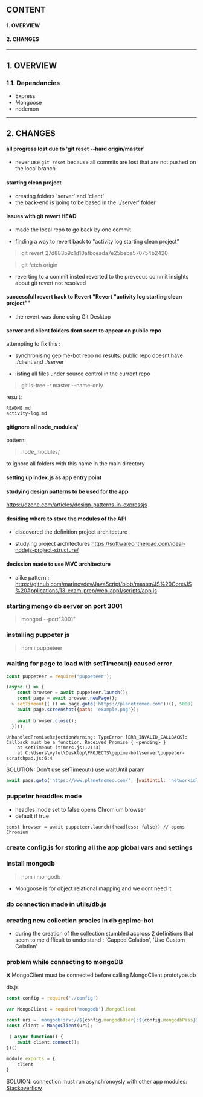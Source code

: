 ## CONTENT
#### 1. OVERVIEW
#### 2. CHANGES

----

## 1. OVERVIEW
### 1.1. Dependancies 
- Express
- Mongoose
- nodemon

---

## 2. CHANGES

#### all progress lost due to 'git reset --hard origin/master'
- never use <code>git reset</code> because all commits are lost that are not pushed on the local branch

#### starting clean project
- creating folders 'server' and 'client'
- the back-end is going to be based in the './server' folder

#### issues with git revert HEAD
- made the local repo to go back by one commit

- finding a way to revert back to "activity log starting clean project"

> git revert 27d883b9c1d10afbceada7e25beba570754b2420

>  git fetch origin

- reverting to a commit insted reverted to the preveous commit insights about git revert not resolved


#### successfull revert back to Revert "Revert  "activity log starting clean project""

- the revert was done using Git Desktop

#### server and client folders dont seem to appear on public repo
attempting to fix this :

- synchronising gepime-bot repo
no results: public repo doesnt have ./client and ./server

- listing all files under source control in the current repo
> git ls-tree -r master --name-only

result: 
```
README.md
activity-log.md
```

#### gitignore all node_modules/
pattern:
> node_modules/

to ignore all folders with this name in the main directory

#### setting up index.js as app entry point

#### studying design patterns to be used for the app
https://dzone.com/articles/design-patterns-in-expressjs

#### desiding where to store the modules of the API

- discovered the definition project architecture

- studying project architectures
https://softwareontheroad.com/ideal-nodejs-project-structure/

#### decission made to use MVC architecture
- alike pattern : https://github.com/marinovdev/JavaScript/blob/master/JS%20Core/JS%20Applications/13-exam-prep/web-app1/scripts/app.js

### starting mongo db server on port 3001
> mongod --port"3001"

### installing puppeter js
> npm i puppeteer

### waiting for page to load with setTimeout() caused error
```js
const puppeteer = require('puppeteer');

(async () => {
    const browser = await puppeteer.launch();
    const page = await browser.newPage();
  > setTimeout(( () => page.goto('https://planetromeo.com'))(), 5000)
    await page.screenshot({path: 'example.png'});
  
    await browser.close();
  })();
```

```
UnhandledPromiseRejectionWarning: TypeError [ERR_INVALID_CALLBACK]: Callback must be a function. Received Promise { <pending> }
    at setTimeout (timers.js:121:3)
    at C:\Users\vyful\Desktop\PROJECTS\gepime-bot\server\puppeter-scratchpad.js:6:4
```

SOLUTION: Don't use setTimeout() 
use waitUntil param
```js
await page.goto('https://www.planetromeo.com/', {waitUntil: 'networkidle2'})
```

### puppeter headdles mode
- headles mode set to false opens Chromium browser
- default if true
```
const browser = await puppeteer.launch({headless: false}) // opens Chromium
```

### create config.js for storing all the app global vars and settings

### install mongodb
> npm i mongodb

- Mongoose is for object relational mapping and we dont need it.

### db connection made in utils/db.js

### creating new collection procies in db gepime-bot

- during the creation of the collection stumbled accross 2 definitions that seem to me difficult to understand : 'Capped Colation', 'Use Custom Colation'

### problem while connecting to mongoDB

:x: MongoClient must be connected before calling MongoClient.prototype.db

db.js
```js
const config = require('./config')

var MongoClient = require('mongodb').MongoClient

const uri = `mongodb+srv://${config.mongodbUser}:${config.mongodbPass}@${config.mongodbHost}:${config.mongodbPort}/${config.mongodbDataBase}`
const client = MongoClient(uri);

 ( async function() {
    await client.connect();
})()

module.exports = {
    client
}
```

SOLUION: connection must run asynchronoysly with other app modules:
[Stackoverflow](https://stackoverflow.com/questions/24621940/how-to-properly-reuse-connection-to-mongodb-across-nodejs-application-and-module)

###
